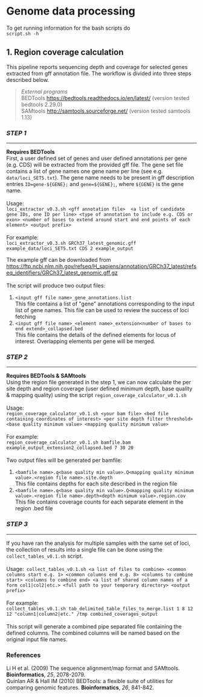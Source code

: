 # Genome data processing

To get running information for the bash scripts do\
`script.sh -h`

## 1. Region coverage calculation
This pipeline reports sequencing depth and coverage for selected genes extracted from gff annotation file. 
The workflow is divided into three steps described below.

>_*External programs*_\
BEDTools https://bedtools.readthedocs.io/en/latest/ (version tested bedtools 2.29.0)\
SAMtools http://samtools.sourceforge.net/ (version tested samtools 1.13)

### *STEP 1*
-------------
**Requires BEDTools**\
First, a user defined set of genes and user defined annotations per gene (e.g. CDS) will be extracted from the provided gff file. The gene set file contains a list of gene names one gene name per line (see e.g. `data/loci_SET5.txt`). The gene name needs to be present in gff description entries `ID=gene-${GENE};` and `gene=${GENE};`, where `${GENE}` is the gene name.\
\
Usage:\
`loci_extractor_v0.3.sh <gff annotation file> 
<a list of candidate gene IDs, one ID per line>
<type of annotation to include e.g. CDS or exon>
<number of bases to extend around start and end points of each element>
<output prefix>`\
\
For example:\
`loci_extractor_v0.3.sh GRCh37_latest_genomic.gff example_data/loci_SET5.txt CDS 2 example_output`

The example gff can be downloaded from\
https://ftp.ncbi.nlm.nih.gov/refseq/H_sapiens/annotation/GRCh37_latest/refseq_identifiers/GRCh37_latest_genomic.gff.gz
\
\
The script will produce two output files:
1. `<input gff file name>_gene_annotations.list`\
This file contains a list of "gene" annotations corresponding to the input list of gene names. This file can be used to review the success of loci fetching
2. `<input gff file name>_<element name>_extension<number of bases to end extend>_collapsed.bed`\
This file contains the details of the defined elements for locus of interest. Overlapping elements per gene will be merged.

### *STEP 2*
-------------
**Requires BEDTools & SAMtools**\
Using the region file generated in the step 1, we can now calculate the per site depth and region coverage (user defined minimum depth, base quality & mapping quality) using the script `region_coverage_calculator_v0.1.sh`\
\
Usage:\
`region_coverage_calculator_v0.1.sh <your bam file> <bed file containing coordinates of interest> <per site depth filter threshold> <base quality minimum value> <mapping quality minimum value>`\
\
For example:\
`region_coverage_calculator_v0.1.sh bamfile.bam example_output_extension2_collapsed.bed 7 30 20`\
\
Two output files will be generated per bamfile:
1. `<bamfile name>.q<base quality min value>.Q<mapping quality minimum value>.<region file name>.site.depth`\
This file contains depths for each site described in the region file
3. `<bamfile name>.q<base quality min value>.Q<mapping quality minimum value>.<region file name>.depth<depth minimum value>.region.cov`\
This file contains coverage counts for each separate element in the region .bed file

### *STEP 3*
-------------
If you have ran the analysis for multiple samples with the same set of loci, the collection of results into a single file can be done using the 
`collect_tables_v0.1.sh` script.\
\
Usage:` collect_tables_v0.1.sh <a list of files to combine> <common columns start e.g. 1> <common columns end e.g. 8> <columns to combine start> <columns to combine end> <a list of shared column names of a form col1|col2|etc.> <full path to your temporary directory> <output prefix>`\
\
For example:\
`collect_tables_v0.1.sh tab_delimited_table_files_to_merge.list 1 8 12 12 "column1|column2|etc." /tmp combined_coverages_output`\
\
This script will generate a combined pipe separated file containing the defined columns. The combined columns will be named based on the original input file names.


### References
Li H et al. (2009) The sequence alignment/map format and SAMtools. **Bioinformatics**, *25*, 2078-2079.\
Quinlan AR & Hall IM (2010) BEDTools: a flexible suite of utilities for comparing genomic features. **Bioinformatics**, *26*, 841-842.
